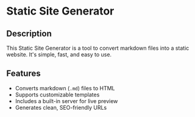 # Static Site Generator

## Description
This Static Site Generator is a tool to convert markdown files into a static website. It's simple, fast, and easy to use.

## Features
- Converts markdown (`.md`) files to HTML
- Supports customizable templates
- Includes a built-in server for live preview
- Generates clean, SEO-friendly URLs
